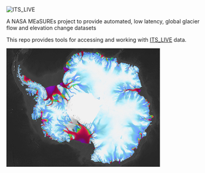 ![ITS_LIVE](https://its-live-data.s3.amazonaws.com/documentation/ITS_LIVE_logo.png)

A NASA MEaSUREs project to provide automated, low latency, global glacier flow and elevation change datasets

This repo provides tools for accessing and working with [ITS_LIVE](https://its-live.jpl.nasa.gov/) data.

![ITS_LIVE](its_live_antarctic_vel.jpg)
